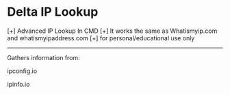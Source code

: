 # Delta IP Lookup

[+] Advanced IP Lookup In CMD
[+] It works the same as Whatismyip.com and whatismyipaddress.com
[+] for personal/educational use only
- - - - - - - - - - - - - - 
Gathers information from:

ipconfig.io

ipinfo.io
